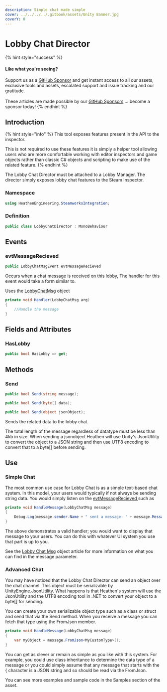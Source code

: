 ```yaml
---
description: Simple chat made simple
cover: ../../../../.gitbook/assets/Unity Banner.jpg
coverY: 0
---
```


# Lobby Chat Director

{% hint style="success" %}
#### Like what you're seeing?

Support us as a [GitHub Sponsor](../../../../where-to-buy/become-a-sponsor.md) and get instant access to all our assets, exclusive tools and assets, escalated support and issue tracking and our gratitude.\
\
These articles are made possible by our [GitHub Sponsors](../../../../where-to-buy/become-a-sponsor.md) ... become a sponsor today!
{% endhint %}

## &#x20;Introduction

{% hint style="info" %}
This tool exposes features present in the API to the inspector.



This is not required to use these features it is simply a helper tool allowing users who are more comfortable working with editor inspectors and game objects rather than classic C# objects and scripting to make use of the related feature.
{% endhint %}

The Lobby Chat Director must be attached to a Lobby Manager. The director simply exposes lobby chat features to the Steam Inspector.

### Namespace

```csharp
using HeathenEngineering.SteamworksIntegration;
```

### Definition

```csharp
public class LobbyChatDirector : MonoBehaviour
```

## Events

### evtMessageRecieved

```csharp
public LobbyChatMsgEvent evtMessageRecieved
```

Occurs when a chat message is received on this lobby, The handler for this event would take a form similar to.

Uses the [LobbyChatMsg](../classes/lobby-chat-msg.md) object

```csharp
private void Handler(LobbyChatMsg arg)
{
    //Handle the message
}
```

## Fields and Attributes

### HasLobby

```csharp
public bool HasLobby => get;
```

## Methods

### Send

```csharp
public bool Send(string message);
```

```csharp
public bool Send(byte[] data);
```

```csharp
public bool Send(object jsonObject);
```

Sends the related data to the lobby chat.

The total length of the message regardless of datatype must be less than 4kb in size. When sending a jsonobject Heathen will use Unity's JsonUtility to convert the object to a JSON string and then use UTF8 encoding to convert that to a byte\[] before sending.&#x20;

## Use

### Simple Chat

The most common use case for Lobby Chat is as a simple text-based chat system. In this model, your users would typically if not always be sending string data. You would simply listen on the [evtMessageRecieved ](lobby-chat-director.md#evtmessagerecieved)such as&#x20;

```csharp
private void HandleMessage(LobbyChatMsg message)
{
    Debug.Log(message.sender.Name + " sent a message: " + message.Message);
}
```

The above demonstrates a valid handler; you would want to display that message to your users. You can do this with whatever UI system you use that part is up to you.

See the [Lobby Chat Msg](../classes/lobby-chat-msg.md) object article for more information on what you can find in the message parameter.

### Advanced Chat

You may have noticed that the Lobby Chat Director can send an object over the chat channel. This object must be serializable by UnityEngine.JsonUtility. What happens is that Heathen's system will use the JsonUtility and the UTF8 encoding tool in .NET to convert your object to a byte\[] for sending.

You can create your own serializable object type such as a class or struct and send that via the Send method. When you receive a message you can fetch that type using the FromJson member.

```csharp
private void HandleMessage(LobbyChatMsg message)
{
    var myObject = message.FromJson<MyCustomType>();
}
```

You can get as clever or remain as simple as you like with this system. For example, you could use class inheritance to determine the data type of a message or you could simply assume that any message that starts with the { character is a JSON string and so should be read via the FromJson.

You can see more examples and sample code in the Samples section of the asset.

